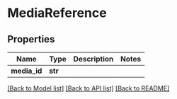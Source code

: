 # MediaReference

## Properties
Name | Type | Description | Notes
------------ | ------------- | ------------- | -------------
**media_id** | **str** |  | 

[[Back to Model list]](../README.md#documentation-for-models) [[Back to API list]](../README.md#documentation-for-api-endpoints) [[Back to README]](../README.md)

